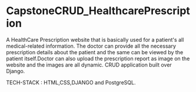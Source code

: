 # CapstoneCRUD_HealthcarePrescription
A HealthCare Prescription website that is basically used for a patient's all medical-related information. The doctor can provide all the necessary prescription details about the patient and the same can be viewed by the patient itself.Doctor can also upload the prescription report as image on the website and the images are all dynamic. CRUD application built over Django.

TECH-STACK : HTML,CSS,DJANGO and PostgreSQL.
